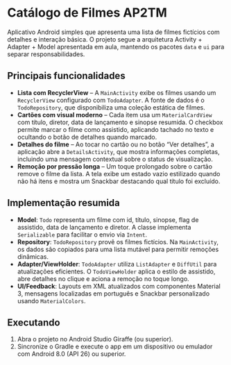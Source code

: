 # Catálogo de Filmes AP2TM

Aplicativo Android simples que apresenta uma lista de filmes fictícios com detalhes e interação básica. O projeto segue a arquitetura Activity + Adapter + Model apresentada em aula, mantendo os pacotes `data` e `ui` para separar responsabilidades.

## Principais funcionalidades

- **Lista com RecyclerView** – A `MainActivity` exibe os filmes usando um `RecyclerView` configurado com `TodoAdapter`. A fonte de dados é o `TodoRepository`, que disponibiliza uma coleção estática de filmes.
- **Cartões com visual moderno** – Cada item usa um `MaterialCardView` com título, diretor, data de lançamento e sinopse resumida. O checkbox permite marcar o filme como assistido, aplicando tachado no texto e ocultando o botão de detalhes quando marcado.
- **Detalhes do filme** – Ao tocar no cartão ou no botão “Ver detalhes”, a aplicação abre a `DetailsActivity`, que mostra informações completas, incluindo uma mensagem contextual sobre o status de visualização.
- **Remoção por pressão longa** – Um toque prolongado sobre o cartão remove o filme da lista. A tela exibe um estado vazio estilizado quando não há itens e mostra um Snackbar destacando qual título foi excluído.

## Implementação resumida

- **Model**: `Todo` representa um filme com id, título, sinopse, flag de assistido, data de lançamento e diretor. A classe implementa `Serializable` para facilitar o envio via `Intent`.
- **Repository**: `TodoRepository` provê os filmes fictícios. Na `MainActivity`, os dados são copiados para uma lista mutável para permitir remoções dinâmicas.
- **Adapter/ViewHolder**: `TodoAdapter` utiliza `ListAdapter` e `DiffUtil` para atualizações eficientes. O `TodoViewHolder` aplica o estilo de assistido, abre detalhes no clique e aciona a remoção no toque longo.
- **UI/Feedback**: Layouts em XML atualizados com componentes Material 3, mensagens localizadas em português e Snackbar personalizado usando `MaterialColors`.

## Executando

1. Abra o projeto no Android Studio Giraffe (ou superior).
2. Sincronize o Gradle e execute o app em um dispositivo ou emulador com Android 8.0 (API 26) ou superior.
